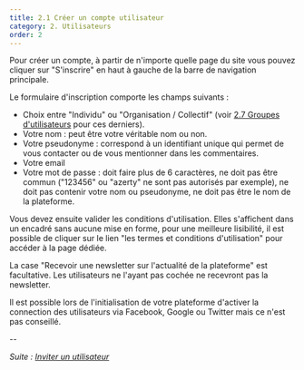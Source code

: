 ```yaml
---
title: 2.1 Créer un compte utilisateur
category: 2. Utilisateurs
order: 2
---
```


Pour créer un compte, à partir de n'importe quelle page du site vous pouvez cliquer sur "S'inscrire" en haut à gauche de la barre de navigation principale.

Le formulaire d'inscription comporte les champs suivants :
- Choix entre "Individu" ou "Organisation / Collectif" (voir [2.7 Groupes d'utilisateurs]({{site.baseurl}}/2-utilisateurs/7-groupes-utilisateurs/) pour ces derniers).
- Votre nom : peut être votre véritable nom ou non.
- Votre pseudonyme : correspond à un identifiant unique qui permet de vous contacter ou de vous mentionner dans les commentaires.
- Votre email
- Votre mot de passe : doit faire plus de 6 caractères, ne doit pas être commun ("123456" ou "azerty" ne sont pas autorisés par exemple), ne doit pas contenir votre nom ou pseudonyme, ne doit pas être le nom de la plateforme.

Vous devez ensuite valider les conditions d'utilisation. Elles s'affichent dans un encadré sans aucune mise en forme, pour une meilleure lisibilité, il est possible de cliquer sur le lien "les termes et conditions d'utilisation" pour accéder à la page dédiée.

La case "Recevoir une newsletter sur l'actualité de la plateforme" est facultative. Les utilisateurs ne l'ayant pas cochée ne recevront pas la newsletter.

Il est possible lors de l'initialisation de votre plateforme d'activer la connection des utilisateurs via Facebook, Google ou Twitter mais ce n'est pas conseillé.

--

*Suite : [Inviter un utilisateur]({{site.baseurl}}/2-utilisateurs/2-inviter-utilisateurs/)*
